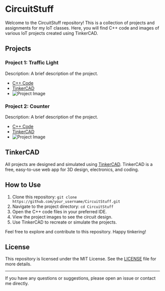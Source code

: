 # CircuitStuff

Welcome to the CircuitStuff repository! This is a collection of projects and assignments for my IoT classes. Here, you will find C++ code and images of various IoT projects created using TinkerCAD.

## Projects

### Project 1: Traffic Light
Description: A brief description of the project.
- [C++ Code](https://github.com/Asifdotexe/CircuitStuff/blob/main/trafficlight.cpp)
- [TinkerCAD](https://www.tinkercad.com/things/czNzN6Plbrx-traffic-light)
- ![Project Image](https://github.com/Asifdotexe/CircuitStuff/blob/main/images/traffic_light.png)

### Project 2: Counter
Description: A brief description of the project.
- [C++ Code](https://github.com/Asifdotexe/CircuitStuff/blob/main/counter.cpp)
- [TinkerCAD](https://www.tinkercad.com/things/b7N2eWhOwtN-counter?sharecode=2dPr2t-Csgot5EW1IC8hLGZbXF1g_GztphJkN-icLX0)
- ![Project Image](link_to_project_2_image)

<!-- ### Project 3: [Project Name]
Description: A brief description of the project.
- [C++ Code](link_to_project_3_code)
- ![Project Image](link_to_project_3_image) ==>

<!-- Add more projects as needed -->

## TinkerCAD

All projects are designed and simulated using [TinkerCAD](https://www.tinkercad.com/). TinkerCAD is a free, easy-to-use web app for 3D design, electronics, and coding.

## How to Use

1. Clone this repository: `git clone https://github.com/your_username/CircuitStuff.git`
2. Navigate to the project directory: `cd CircuitStuff`
3. Open the C++ code files in your preferred IDE.
4. View the project images to see the circuit design.
5. Use TinkerCAD to recreate or simulate the projects.

Feel free to explore and contribute to this repository. Happy tinkering!

## License

This repository is licensed under the MIT License. See the [LICENSE](LICENSE) file for more details.

---

If you have any questions or suggestions, please open an issue or contact me directly.

